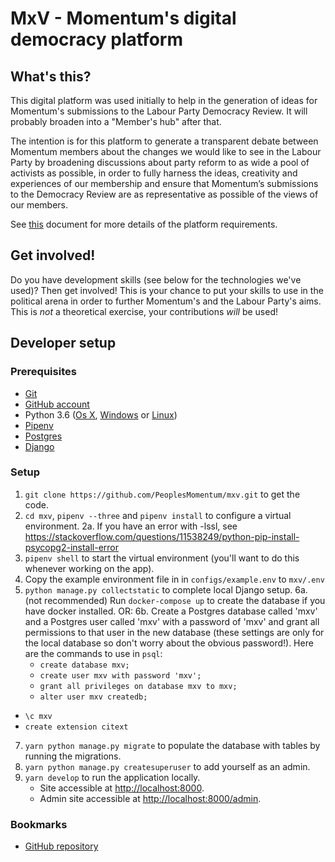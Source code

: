# MxV - Momentum's digital democracy platform

## What's this?
This  digital platform was used initially to help in the generation of ideas for Momentum's submissions to the Labour Party Democracy Review.  It will probably broaden into a "Member's hub" after that.

The intention is for this platform to generate a transparent debate between Momentum members about the changes we would like to see in the Labour Party by broadening discussions about party reform to as wide a pool of activists as possible, in order to fully harness the ideas, creativity and experiences of our membership and ensure that Momentum’s submissions to the Democracy Review are as representative as possible of the views of our members.

See [this](https://github.com/PeoplesMomentum/mxv/blob/master/Docs/Requirements/MxV%20Summary%20Doc.pdf) document for more details of the platform requirements.

## Get involved!

Do you have development skills (see below for the technologies we've used)?  Then get involved!  This is your chance to put your skills to use in the political arena in order to further Momentum's and the Labour Party's aims.  This is *not* a theoretical exercise, your contributions *will* be used!

## Developer setup

### Prerequisites

- [Git](https://git-scm.com/book/en/v2/Getting-Started-Installing-Git)
- [GitHub account](https://github.com/join)
- Python 3.6 ([Os X](http://docs.python-guide.org/en/latest/starting/install3/osx/), [Windows](http://docs.python-guide.org/en/latest/starting/install3/win/) or [Linux](http://docs.python-guide.org/en/latest/starting/install3/linux/))
- [Pipenv](http://docs.python-guide.org/en/latest/dev/virtualenvs/)
- [Postgres](https://devcenter.heroku.com/articles/heroku-postgresql#local-setup)
- [Django](https://docs.djangoproject.com/en/1.11/topics/install/)

### Setup

1. `git clone https://github.com/PeoplesMomentum/mxv.git` to get the code.
2. `cd mxv`, `pipenv --three` and `pipenv install` to configure a virtual environment.
2a. If you have an error with -lssl, see https://stackoverflow.com/questions/11538249/python-pip-install-psycopg2-install-error
3. `pipenv shell` to start the virtual environment (you'll want to do this whenever working on the app).
4. Copy the example environment file in in `configs/example.env` to `mxv/.env`
5. `python manage.py collectstatic` to complete local Django setup.
6a. (not recommended) Run `docker-compose up` to create the database if you have docker installed. OR:
6b. Create a Postgres database called 'mxv' and a Postgres user called 'mxv' with a password of 'mxv' and grant all permissions to that user in the new database (these settings are only for the local database so don't worry about the obvious password!).  Here are the commands to use in `psql`:
	- `create database mxv;`
	- `create user mxv with password 'mxv';`
	- `grant all privileges on database mxv to mxv;`
	- `alter user mxv createdb;`
  - `\c mxv`
  - `create extension citext`
7. `yarn python manage.py migrate` to populate the database with tables by running the migrations.
8. `yarn python manage.py createsuperuser` to add yourself as an admin.
9. `yarn develop` to run the application locally.
	- Site accessible at [http://localhost:8000](http://localhost:8000).
	- Admin site accessible at [http://localhost:8000/admin](http://localhost:8000/admin).

### Bookmarks

- [GitHub repository](https://github.com/PeoplesMomentum/mxv)
